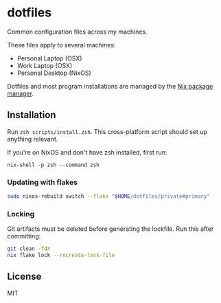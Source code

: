 # dotfiles

Common configuration files across my machines.

These files apply to several machines:

- Personal Laptop (OSX)
- Work Laptop (OSX)
- Personal Desktop (NixOS)

Dotfiles and most program installations are managed by the [Nix package manager](https://nixos.org/nix/).

## Installation

Run `zsh scripts/install.zsh`. This cross-platform script should set up anything relevant.

If you're on NixOS and don't have zsh installed, first run:

```
nix-shell -p zsh --command zsh
```

### Updating with flakes

```bash
sudo nixos-rebuild switch --flake "$HOME/dotfiles/private#primary"
```

### Locking

Git artifacts must be deleted before generating the lockfile. Run this after committing:

```bash
git clean -fdX
nix flake lock --recreate-lock-file
```

## License

MIT
